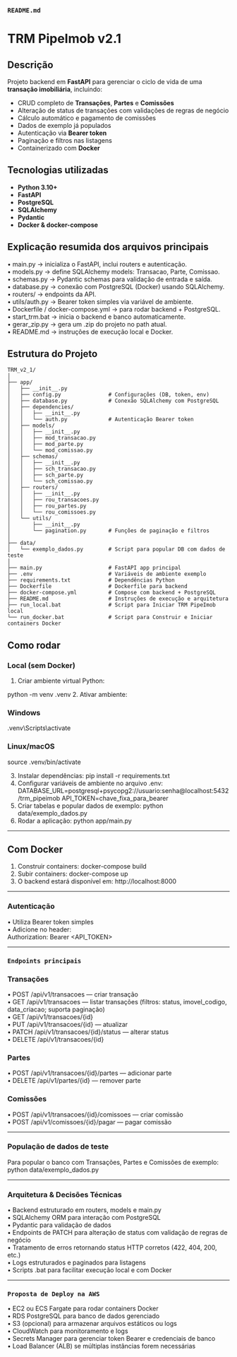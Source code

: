 ### `README.md`

# TRM PipeImob v2.1

## Descrição

Projeto backend em **FastAPI** para gerenciar o ciclo de vida de uma **transação imobiliária**, incluindo:

- CRUD completo de **Transações**, **Partes** e **Comissões**
- Alteração de status de transações com validações de regras de negócio
- Cálculo automático e pagamento de comissões
- Dados de exemplo já populados
- Autenticação via **Bearer token**
- Paginação e filtros nas listagens
- Containerizado com **Docker**


## Tecnologias utilizadas

- **Python 3.10+**
- **FastAPI**
- **PostgreSQL**
- **SQLAlchemy**
- **Pydantic**
- **Docker & docker-compose**





## Explicação resumida dos arquivos principais   
•	main.py → inicializa o FastAPI, inclui routers e autenticação.  
•	models.py → define SQLAlchemy models: Transacao, Parte, Comissao.  
•	schemas.py → Pydantic schemas para validação de entrada e saída.  
•	database.py → conexão com PostgreSQL (Docker) usando SQLAlchemy.  
•	routers/ → endpoints da API.  
•	utils/auth.py → Bearer token simples via variável de ambiente.  
•	Dockerfile / docker-compose.yml → para rodar backend + PostgreSQL.  
•	start_trm.bat → inicia o backend e banco automaticamente.  
•	gerar_zip.py → gera um .zip do projeto no path atual.  
•	README.md → instruções de execução local e Docker.  


## Estrutura do Projeto
`TRM_v2_1/`  
 `│`  
 `├── app/`  
 `│   ├── __init__.py`  
 `│   ├── config.py               # Configurações (DB, token, env)`  
 `│   ├── database.py             # Conexão SQLAlchemy com PostgreSQL`  
 `│   ├── dependencies/`  
 `│   │   ├── __init__.py`  
 `│   │   └── auth.py             # Autenticação Bearer token`  
 `│   ├── models/`  
 `│   │   ├── __init__.py`  
 `│   │   ├── mod_transacao.py`  
 `│   │   ├── mod_parte.py`  
 `│   │   └── mod_comissao.py`  
 `│   ├── schemas/`  
 `│   │   ├── __init__.py`  
 `│   │   ├── sch_transacao.py`  
 `│   │   ├── sch_parte.py`  
 `│   │   └── sch_comissao.py`  
 `│   ├── routers/`  
 `│   │   ├── __init__.py`  
 `│   │   ├── rou_transacoes.py`  
 `│   │   ├── rou_partes.py`  
 `│   │   └── rou_comissoes.py`  
 `│   └── utils/`  
 `│       ├── __init__.py`  
 `│       └── pagination.py       # Funções de paginação e filtros`  
 `│`  
 `├── data/`  
 `│   └── exemplo_dados.py        # Script para popular DB com dados de teste`  
 `│`  
 `├── main.py                     # FastAPI app principal`  
 `├── .env                        # Variáveis de ambiente exemplo`  
 `├── requirements.txt            # Dependências Python`  
 `├── Dockerfile                  # Dockerfile para backend`  
 `├── docker-compose.yml          # Compose com backend + PostgreSQL`  
 `├── README.md                   # Instruções de execução e arquitetura`  
 `├── run_local.bat               # Script para Iniciar TRM PipeImob local`  
 `└── run_docker.bat              # Script para Construir e Iniciar containers Docker`  

## Como rodar

### Local (sem Docker)

1. Criar ambiente virtual Python:

python -m venv .venv
2.	Ativar ambiente:
### Windows
.venv\Scripts\activate

### Linux/macOS
source .venv/bin/activate

3.	Instalar dependências:
pip install -r requirements.txt
4.	Configurar variáveis de ambiente no arquivo .env:
DATABASE_URL=postgresql+psycopg2://usuario:senha@localhost:5432/trm_pipeimob
API_TOKEN=chave_fixa_para_bearer
5.	Criar tabelas e popular dados de exemplo:
python data/exemplo_dados.py
6.	Rodar a aplicação:
python app/main.py
________________________________________

## Com Docker  

1.	Construir containers:
docker-compose build
2.	Subir containers:
docker-compose up
3.	O backend estará disponível em:
http://localhost:8000
________________________________________
### Autenticação  
•	Utiliza Bearer token simples  
•	Adicione no header:  
Authorization: Bearer <API_TOKEN>  
________________________________________
### `Endpoints principais`  
  
### Transações  

•	POST /api/v1/transacoes — criar transação  
•	GET /api/v1/transacoes — listar transações (filtros: status, imovel_codigo, data_criacao; suporta paginação)  
•	GET /api/v1/transacoes/{id}  
•	PUT /api/v1/transacoes/{id} — atualizar  
•	PATCH /api/v1/transacoes/{id}/status — alterar status  
•	DELETE /api/v1/transacoes/{id} 
  
### Partes  
•	POST /api/v1/transacoes/{id}/partes — adicionar parte  
•	DELETE /api/v1/partes/{id} — remover parte  
  
### Comissões  
•	POST /api/v1/transacoes/{id}/comissoes — criar comissão  
•	POST /api/v1/comissoes/{id}/pagar — pagar comissão  
________________________________________
### População de dados de teste  
  
Para popular o banco com Transações, Partes e Comissões de exemplo:  
python data/exemplo_dados.py  
________________________________________
### Arquitetura & Decisões Técnicas 
  
•	Backend estruturado em routers, models e main.py  
•	SQLAlchemy ORM para interação com PostgreSQL  
•	Pydantic para validação de dados  
•	Endpoints de PATCH para alteração de status com validação de regras de negócio  
•	Tratamento de erros retornando status HTTP corretos (422, 404, 200, etc.)  
•	Logs estruturados e paginados para listagens  
•	Scripts .bat para facilitar execução local e com Docker  
________________________________________  
### `Proposta de Deploy na AWS`  
  
•	EC2 ou ECS Fargate para rodar containers Docker  
•	RDS PostgreSQL para banco de dados gerenciado  
•	S3 (opcional) para armazenar arquivos estáticos ou logs  
•	CloudWatch para monitoramento e logs  
•	Secrets Manager para gerenciar token Bearer e credenciais de banco  
•	Load Balancer (ALB) se múltiplas instâncias forem necessárias  
